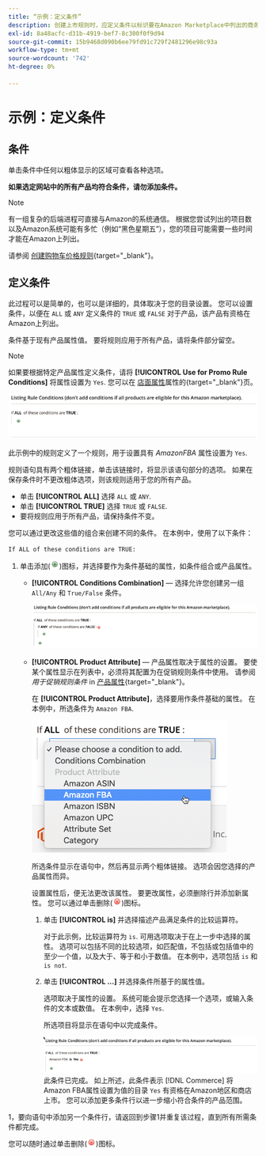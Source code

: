 ```yaml
---
title: “示例：定义条件”
description: 创建上市规则时，应定义条件以标识要在Amazon Marketplace中列出的商务目录产品。
exl-id: 8a48acfc-d31b-4919-bef7-8c300f0f9d94
source-git-commit: 15b9468d090b6ee79fd91c729f2481296e98c93a
workflow-type: tm+mt
source-wordcount: '742'
ht-degree: 0%

---
```


# 示例：定义条件

## 条件

单击条件中任何以粗体显示的区域可查看各种选项。

**如果选定网站中的所有产品均符合条件，请勿添加条件。**

>[!NOTE]
>
>有一组复杂的后端进程可直接与Amazon的系统通信。 根据您尝试列出的项目数以及Amazon系统可能有多忙（例如“黑色星期五”），您的项目可能需要一些时间才能在Amazon上列出。

请参阅 [创建购物车价格规则](https://docs.magento.com/user-guide/marketing/price-rules-catalog-create.html){target=&quot;_blank&quot;}。

## 定义条件

此过程可以是简单的，也可以是详细的，具体取决于您的目录设置。 您可以设置条件，以便在 `ALL` 或 `ANY` 定义条件的 `TRUE` 或 `FALSE` 对于产品，该产品有资格在Amazon上列出。

条件基于现有产品属性值。 要将规则应用于所有产品，请将条件部分留空。

>[!NOTE]
>
>如果要根据特定产品属性定义条件，请将 **[!UICONTROL Use for Promo Rule Conditions]** 将属性设置为 `Yes`. 您可以在 [店面属性](https://docs.magento.com/user-guide/catalog/product-attributes-add.html)属性的{target=&quot;_blank&quot;}页。

![条件 — 第1行](assets/ob-listing-rule-conditions-start.png)

此示例中的规则定义了一个规则，用于设置具有 _AmazonFBA_ 属性设置为 `Yes`.

规则语句具有两个粗体链接，单击该链接时，将显示该语句部分的选项。 如果在保存条件时不更改粗体选项，则该规则适用于您的所有产品。

- 单击 **[!UICONTROL ALL]** 选择 `ALL` 或 `ANY`.
- 单击 **[!UICONTROL TRUE]** 选择 `TRUE` 或 `FALSE`.
- 要将规则应用于所有产品，请保持条件不变。

您可以通过更改这些值的组合来创建不同的条件。 在本例中，使用了以下条件：

`If ALL of these conditions are TRUE:`

1. 单击添加(![“添加”图标](assets/btn-add-grn.png))图标，并选择要作为条件基础的属性，如条件组合或产品属性。

   - **[!UICONTROL Conditions Combination]**  — 选择允许您创建另一组 `All/Any` 和 `True/False` 条件。

      ![条件组合](assets/ob-conditions-combinations.png)

   - **[!UICONTROL Product Attribute]**  — 产品属性取决于属性的设置。 要使某个属性显示在列表中，必须将其配置为在促销规则条件中使用。 请参阅 _用于促销规则条件_ in [产品属性](https://docs.magento.com/user-guide/stores/attributes-product.html){target=&quot;_blank&quot;}。

      在 **[!UICONTROL Product Attribute]**，选择要用作条件基础的属性。 在本例中，所选条件为 `Amazon FBA`.

      ![条件行2，第2部分](assets/ob-condition-attribute-dropdown.png)

      所选条件显示在语句中，然后再显示两个粗体链接。 选项会因您选择的产品属性而异。

      设置属性后，便无法更改该属性。 要更改属性，必须删除行并添加新属性。 您可以通过单击删除(![“删除”图标](assets/btn-del-red.png))图标。

      1. 单击 **[!UICONTROL is]** 并选择描述产品满足条件的比较运算符。

         对于此示例，比较运算符为 `is`. 可用选项取决于在上一步中选择的属性。 选项可以包括不同的比较选项，如匹配值，不包括或包括值中的至少一个值，以及大于、等于和小于数值。 在本例中，选项包括 `is` 和 `is not`.

      1. 单击 **[!UICONTROL ...]** 并选择条件所基于的属性值。

         选项取决于属性的设置。 系统可能会提示您选择一个选项，或输入条件的文本或数值。 在本例中，选择 `Yes`.

         所选项目将显示在语句中以完成条件。

         ![条件行2，第3部分](assets/ob-listing-rule-condition-is.png)
   此条件已完成。 如上所述，此条件表示 [!DNL Commerce] 将Amazon FBA属性设置为值的目录 `Yes` 有资格在Amazon地区和商店上市。 您可以添加更多条件行以进一步缩小符合条件的产品范围。

1，要向语句中添加另一个条件行，请返回到步骤1并重复该过程，直到所有所需条件都完成。

您可以随时通过单击删除(![“删除”图标](assets/btn-del-red.png))图标。
